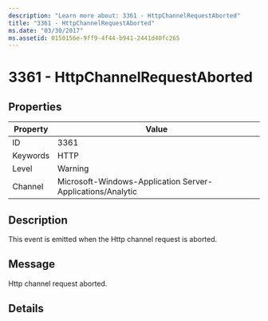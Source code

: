 ```yaml
---
description: "Learn more about: 3361 - HttpChannelRequestAborted"
title: "3361 - HttpChannelRequestAborted"
ms.date: "03/30/2017"
ms.assetid: 0150156e-9ff9-4f44-b941-2441d40fc265
---
```

# 3361 - HttpChannelRequestAborted

## Properties

| Property | Value |
| - | - |
|ID|3361|  
|Keywords|HTTP|  
|Level|Warning|  
|Channel|Microsoft-Windows-Application Server-Applications/Analytic|  
  
## Description  

 This event is emitted when the Http channel request is aborted.  
  
## Message  

 Http channel request aborted.  
  
## Details
